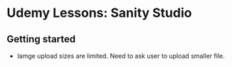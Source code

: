 # Udemy Lessons: Sanity Studio

## Getting started
- Iamge upload sizes are limited. Need to ask user to upload smaller file.